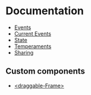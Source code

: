 Documentation
====

- [Events](./Event.md)
- [Current Events](./ExistingEvents.md)
- [State](./State.md)
- [Temperaments](./temperaments.md)
- [Sharing](./Sharing.md)

Custom components
---
- [\<draggable-Frame>](./draggable-frame.md)

